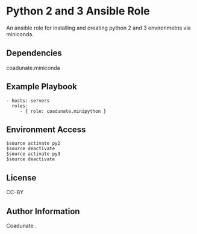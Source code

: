 Python 2 and 3 Ansible Role
=========
An ansible role for installing and creating python 2 and 3 environmetns via miniconda.

Dependencies
------------
coadunate.miniconda

Example Playbook
----------------

    - hosts: servers
      roles:
         - { role: coadunate.minipython }
         
Environment Access
------------------
```
$source activate py2
$source deactivate
$source activate py3
$source deactivate
```

License
-------

CC-BY

Author Information
------------------

Coadunate
.
